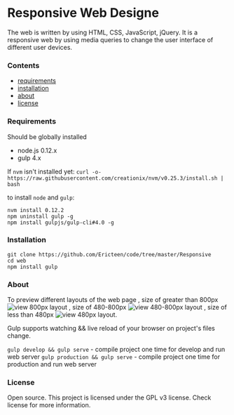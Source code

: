 # Responsive Web Designe
The web  is  written  by using HTML, CSS, JavaScript, jQuery. It is a responsive web by using media queries to change the user interface of different user devices.

### Contents
- [requirements](#requirements)
- [installation](#installation)
- [about](#about)
- [license](#license)

### Requirements
Should be globally installed
- node.js 0.12.x
- gulp 4.x

If `nvm`  isn't installed yet: `curl -o- https://raw.githubusercontent.com/creationix/nvm/v0.25.3/install.sh | bash`

to install `node` and `gulp`:
```
nvm install 0.12.2
npm uninstall gulp -g
npm install gulpjs/gulp-cli#4.0 -g
```

### Installation
```
git clone https://github.com/Ericteen/code/tree/master/Responsive
cd web
npm install gulp
```

### About

To preview different layouts of the web page 
, 
size of greater than 800px ![view 800px layout](https://github.com/Ericteen/code/blob/master/Responsive%2Fsrc%2Fimg%2F800px.png)
 , 
 size of 480-800px ![view 480-800px layout](https://github.com/Ericteen/code/blob/master/Responsive%2Fsrc%2Fimg%2F480-800px.png)
 , 
 size of less than 480px ![view 480px layout](https://github.com/Ericteen/code/blob/master/Responsive%2Fsrc%2Fimg%2F480px.png).

Gulp supports watching && live reload of your browser on project's files change.

`gulp develop && gulp serve` - compile project one time for develop and run web server `gulp production && gulp serve` - compile project one time for production and run web server

### License
Open source. This project is licensed under the GPL v3 license. Check license for more information.